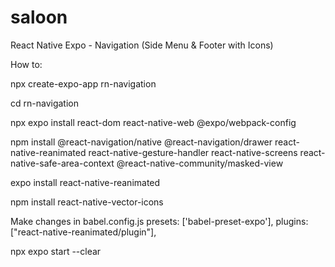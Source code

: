 # saloon
React Native Expo - Navigation (Side Menu & Footer with Icons)

How to:

npx create-expo-app rn-navigation

cd rn-navigation

npx expo install react-dom react-native-web @expo/webpack-config

npm install @react-navigation/native @react-navigation/drawer react-native-reanimated react-native-gesture-handler react-native-screens react-native-safe-area-context @react-native-community/masked-view

expo install react-native-reanimated

npm install react-native-vector-icons

Make changes in babel.config.js presets: ['babel-preset-expo'], plugins: ["react-native-reanimated/plugin"],

npx expo start --clear
